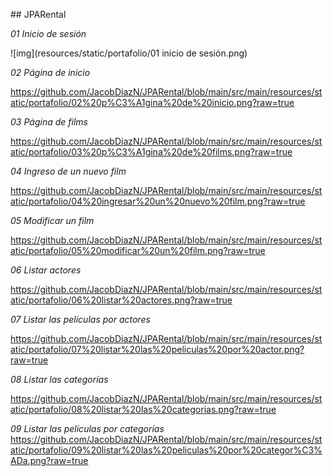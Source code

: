 ##   J P A R e n t a l 

*01 Inicio de sesión*

![img](resources/static/portafolio/01 inicio de sesión.png)

*02 Página de inicio*

https://github.com/JacobDiazN/JPARental/blob/main/src/main/resources/static/portafolio/02%20p%C3%A1gina%20de%20inicio.png?raw=true

*03 Página de films*

https://github.com/JacobDiazN/JPARental/blob/main/src/main/resources/static/portafolio/03%20p%C3%A1gina%20de%20films.png?raw=true

*04 Ingreso de un nuevo film*

https://github.com/JacobDiazN/JPARental/blob/main/src/main/resources/static/portafolio/04%20ingresar%20un%20nuevo%20film.png?raw=true

*05 Modificar un film*

https://github.com/JacobDiazN/JPARental/blob/main/src/main/resources/static/portafolio/05%20modificar%20un%20film.png?raw=true

*06 Listar actores*

https://github.com/JacobDiazN/JPARental/blob/main/src/main/resources/static/portafolio/06%20listar%20actores.png?raw=true

*07 Listar las películas por actores*

https://github.com/JacobDiazN/JPARental/blob/main/src/main/resources/static/portafolio/07%20listar%20las%20peliculas%20por%20actor.png?raw=true

*08 Listar las categorías*

https://github.com/JacobDiazN/JPARental/blob/main/src/main/resources/static/portafolio/08%20listar%20las%20categorias.png?raw=true

*09 Listar las películas por categorías*
 
https://github.com/JacobDiazN/JPARental/blob/main/src/main/resources/static/portafolio/09%20listar%20las%20peliculas%20por%20categor%C3%ADa.png?raw=true
